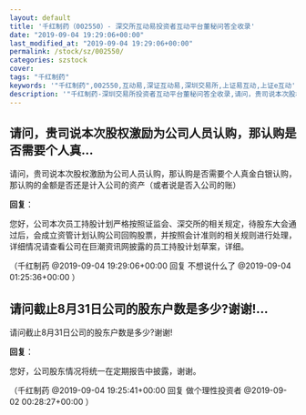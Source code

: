 ```yaml
---
layout: default
title: '千红制药（002550）- 深交所互动易投资者互动平台董秘问答全收录'
date: "2019-09-04 19:29:06+00:00"
last_modified_at: "2019-09-04 19:29:06+00:00"
permalink: /stock/sz/002550/
categories: szstock
cover: 
tags: "千红制药"
keywords: '"千红制药",002550,互动易,深证互动易,深圳交易所,上证易互动,上证e互动'
description: '"千红制药-深圳交易所投资者互动平台董秘问答全收录,请问，贵司说本次股权激励为公司人员认购，那认购是否需要个人真金白银认购，那认购的金额是否还是计入公司的资产（或者说是否入公司的账）"'
---
```


## 请问，贵司说本次股权激励为公司人员认购，那认购是否需要个人真...

请问，贵司说本次股权激励为公司人员认购，那认购是否需要个人真金白银认购，那认购的金额是否还是计入公司的资产（或者说是否入公司的账）

**回复**：

您好，公司本次员工持股计划严格按照证监会、深交所的相关规定，待股东大会通过后，会成立资管计划认购公司回购股票，并按照会计准则的相关规则进行处理，详细情况请查看公司在巨潮资讯网披露的员工持股计划草案，详细。 

（千红制药  @2019-09-04 19:29:06+00:00 回复 不想说什么了  @2019-09-04 01:25:36+00:00 ）

## 请问截止8月31日公司的股东户数是多少?谢谢!...

请问截止8月31日公司的股东户数是多少?谢谢!

**回复**：

您好，公司股东情况将统一在定期报告中披露，谢谢。 

（千红制药  @2019-09-04 19:25:41+00:00 回复 做个理性投资者  @2019-09-02 00:28:27+00:00 ）

